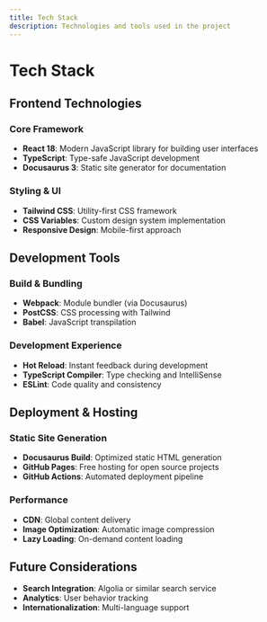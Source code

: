 ```yaml
---
title: Tech Stack
description: Technologies and tools used in the project
---
```


# Tech Stack

## Frontend Technologies

### Core Framework
- **React 18**: Modern JavaScript library for building user interfaces
- **TypeScript**: Type-safe JavaScript development
- **Docusaurus 3**: Static site generator for documentation

### Styling & UI
- **Tailwind CSS**: Utility-first CSS framework
- **CSS Variables**: Custom design system implementation
- **Responsive Design**: Mobile-first approach

## Development Tools

### Build & Bundling
- **Webpack**: Module bundler (via Docusaurus)
- **PostCSS**: CSS processing with Tailwind
- **Babel**: JavaScript transpilation

### Development Experience
- **Hot Reload**: Instant feedback during development
- **TypeScript Compiler**: Type checking and IntelliSense
- **ESLint**: Code quality and consistency

## Deployment & Hosting

### Static Site Generation
- **Docusaurus Build**: Optimized static HTML generation
- **GitHub Pages**: Free hosting for open source projects
- **GitHub Actions**: Automated deployment pipeline

### Performance
- **CDN**: Global content delivery
- **Image Optimization**: Automatic image compression
- **Lazy Loading**: On-demand content loading

## Future Considerations

- **Search Integration**: Algolia or similar search service
- **Analytics**: User behavior tracking
- **Internationalization**: Multi-language support

